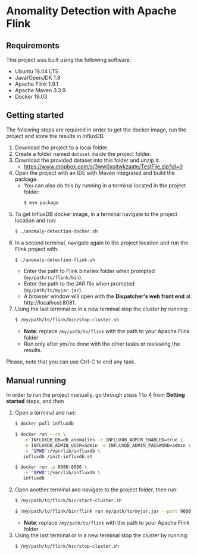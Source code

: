 # Anomality Detection with Apache Flink
## Requirements
This project was built using the following software:
- Ubuntu 16.04 LTS
- Java/OpenJDK 1.8
- Apache Flink 1.9.1
- Apache Maven 3.3.9 
- Docker 19.03

## Getting started
The following steps are required in order to get the docker image, run the project and store the results in InfluxDB.

1. Download the project to a local folder.
2. Create a folder named `dataset` inside the project folder.
3. Download the provided dataset into this folder and unzip it.
   - https://www.dropbox.com/s/3ww0xoitwkzaate/TestFile.zip?dl=0
4. Open the project with an IDE with Maven integrated and build the package.
   - You can also do this by running in a terminal located in the project folder:
     ```bash
     $ mvn package
     ```
5. To get InfluxDB docker image, in a terminal navigate to the project location and run:
      ```bash
      $ ./anomaly-detection-docker.sh
      ```
6. In a second terminal, navigate again to the project location and run the Flink project with:
    ```bash
    $ ./anomaly-detection-flink.sh
    ```
   - Enter the path to Flink binaries folder when prompted (`my/path/to/flink/bin`).
   - Enter the path to the JAR file when prompted (`my/path/to/myjar.jar`).
   - A browser window will open with the **Dispatcher's web front end** at http://localhost:8081.
7. Using the last terminal or in a new terminal stop the cluster by running:
   ```bash
   $ /my/path/to/flink/bin/stop-cluster.sh
   ```
   - **Note**: replace `/my/path/to/flink` with the path to your Apache Flink folder
   - Run only after you're done with the other tasks or reviewing the results.

Please, note that you can use Ctrl-C to end any task.

## Manual running
In order to run the project manually, go through steps 1 to 4 from **Getting started** steps, and then
1. Open a terminal and run:
   ```bash
   $ docker pull influxdb
   
   $ docker run --rm \
      -e INFLUXDB_DB=db_anomalies -e INFLUXDB_ADMIN_ENABLED=true \
      -e INFLUXDB_ADMIN_USER=admin -e INFLUXDB_ADMIN_PASSWORD=admin \
      -v "$PWD":/var/lib/influxdb \
      influxdb /init-influxdb.sh
   
   $ docker run -p 8086:8086 \
      -v "$PWD":/var/lib/influxdb \
      influxdb
   ```
2. Open another terminal and navigate to the project folder, then run:
   ```bash
   $ /my/path/to/flink/bin/start-cluster.sh
   
   $ /my/path/to/flink/bin/flink run my/path/to/myjar.jar --port 9000
   ```
   - **Note**: replace `/my/path/to/flink` with the path to your Apache Flink folder
3. Using the last terminal or in a new terminal stop the cluster by running:
   ```bash
   $ /my/path/to/flink/bin/stop-cluster.sh
   ```
